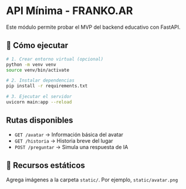 # API Mínima - FRANKO.AR

Este módulo permite probar el MVP del backend educativo con FastAPI.

## 🚀 Cómo ejecutar

```bash
# 1. Crear entorno virtual (opcional)
python -m venv venv
source venv/bin/activate

# 2. Instalar dependencias
pip install -r requirements.txt

# 3. Ejecutar el servidor
uvicorn main:app --reload
```

## Rutas disponibles

- `GET /avatar` → Información básica del avatar
- `GET /historia` → Historia breve del lugar
- `POST /preguntar` → Simula una respuesta de IA

## 📁 Recursos estáticos

Agrega imágenes a la carpeta `static/`. Por ejemplo, `static/avatar.png`
